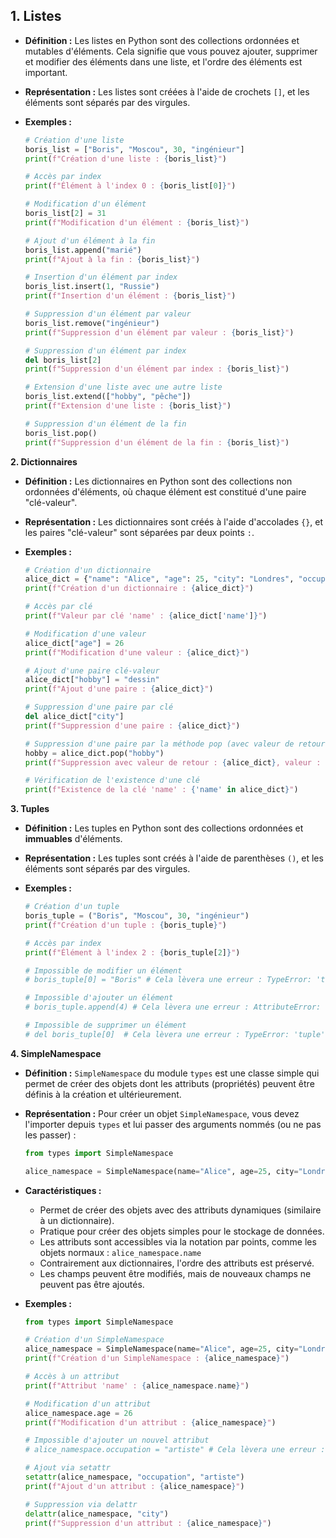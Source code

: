 ## **1. Listes**

*   **Définition :** Les listes en Python sont des collections ordonnées et mutables d'éléments. Cela signifie que vous pouvez ajouter, supprimer et modifier des éléments dans une liste, et l'ordre des éléments est important.
*   **Représentation :** Les listes sont créées à l'aide de crochets `[]`, et les éléments sont séparés par des virgules.

*   **Exemples :**

    ```python
    # Création d'une liste
    boris_list = ["Boris", "Moscou", 30, "ingénieur"]
    print(f"Création d'une liste : {boris_list}")

    # Accès par index
    print(f"Élément à l'index 0 : {boris_list[0]}")

    # Modification d'un élément
    boris_list[2] = 31
    print(f"Modification d'un élément : {boris_list}")

    # Ajout d'un élément à la fin
    boris_list.append("marié")
    print(f"Ajout à la fin : {boris_list}")

    # Insertion d'un élément par index
    boris_list.insert(1, "Russie")
    print(f"Insertion d'un élément : {boris_list}")

    # Suppression d'un élément par valeur
    boris_list.remove("ingénieur")
    print(f"Suppression d'un élément par valeur : {boris_list}")

    # Suppression d'un élément par index
    del boris_list[2]
    print(f"Suppression d'un élément par index : {boris_list}")

    # Extension d'une liste avec une autre liste
    boris_list.extend(["hobby", "pêche"])
    print(f"Extension d'une liste : {boris_list}")

    # Suppression d'un élément de la fin
    boris_list.pop()
    print(f"Suppression d'un élément de la fin : {boris_list}")

    ```

**2. Dictionnaires**

*   **Définition :** Les dictionnaires en Python sont des collections non ordonnées d'éléments, où chaque élément est constitué d'une paire "clé-valeur".
*   **Représentation :** Les dictionnaires sont créés à l'aide d'accolades `{}`, et les paires "clé-valeur" sont séparées par deux points `:`.

*   **Exemples :**
    ```python
    # Création d'un dictionnaire
    alice_dict = {"name": "Alice", "age": 25, "city": "Londres", "occupation": "artiste"}
    print(f"Création d'un dictionnaire : {alice_dict}")

    # Accès par clé
    print(f"Valeur par clé 'name' : {alice_dict['name']}")

    # Modification d'une valeur
    alice_dict["age"] = 26
    print(f"Modification d'une valeur : {alice_dict}")

    # Ajout d'une paire clé-valeur
    alice_dict["hobby"] = "dessin"
    print(f"Ajout d'une paire : {alice_dict}")

    # Suppression d'une paire par clé
    del alice_dict["city"]
    print(f"Suppression d'une paire : {alice_dict}")

    # Suppression d'une paire par la méthode pop (avec valeur de retour)
    hobby = alice_dict.pop("hobby")
    print(f"Suppression avec valeur de retour : {alice_dict}, valeur : {hobby}")

    # Vérification de l'existence d'une clé
    print(f"Existence de la clé 'name' : {'name' in alice_dict}")
    ```

**3. Tuples**

*   **Définition :** Les tuples en Python sont des collections ordonnées et **immuables** d'éléments.
*   **Représentation :** Les tuples sont créés à l'aide de parenthèses `()`, et les éléments sont séparés par des virgules.

*   **Exemples :**

    ```python
    # Création d'un tuple
    boris_tuple = ("Boris", "Moscou", 30, "ingénieur")
    print(f"Création d'un tuple : {boris_tuple}")

    # Accès par index
    print(f"Élément à l'index 2 : {boris_tuple[2]}")

    # Impossible de modifier un élément
    # boris_tuple[0] = "Boris" # Cela lèvera une erreur : TypeError: 'tuple' object does not support item assignment

    # Impossible d'ajouter un élément
    # boris_tuple.append(4) # Cela lèvera une erreur : AttributeError: 'tuple' object has no attribute 'append'

    # Impossible de supprimer un élément
    # del boris_tuple[0]  # Cela lèvera une erreur : TypeError: 'tuple' object doesn't support item deletion
    ```

**4. SimpleNamespace**

*   **Définition :** `SimpleNamespace` du module `types` est une classe simple qui permet de créer des objets dont les attributs (propriétés) peuvent être définis à la création et ultérieurement.
*   **Représentation :** Pour créer un objet `SimpleNamespace`, vous devez l'importer depuis `types` et lui passer des arguments nommés (ou ne pas les passer) :
     ```python
    from types import SimpleNamespace

    alice_namespace = SimpleNamespace(name="Alice", age=25, city="Londres")
    ```
*  **Caractéristiques :**
    *  Permet de créer des objets avec des attributs dynamiques (similaire à un dictionnaire).
    *  Pratique pour créer des objets simples pour le stockage de données.
    *  Les attributs sont accessibles via la notation par points, comme les objets normaux : `alice_namespace.name`
    *  Contrairement aux dictionnaires, l'ordre des attributs est préservé.
    *  Les champs peuvent être modifiés, mais de nouveaux champs ne peuvent pas être ajoutés.

*  **Exemples :**
    ```python
    from types import SimpleNamespace

    # Création d'un SimpleNamespace
    alice_namespace = SimpleNamespace(name="Alice", age=25, city="Londres")
    print(f"Création d'un SimpleNamespace : {alice_namespace}")

    # Accès à un attribut
    print(f"Attribut 'name' : {alice_namespace.name}")

    # Modification d'un attribut
    alice_namespace.age = 26
    print(f"Modification d'un attribut : {alice_namespace}")

    # Impossible d'ajouter un nouvel attribut
    # alice_namespace.occupation = "artiste" # Cela lèvera une erreur : AttributeError: 'SimpleNamespace' object has no attribute 'occupation'

   # Ajout via setattr
    setattr(alice_namespace, "occupation", "artiste")
    print(f"Ajout d'un attribut : {alice_namespace}")

    # Suppression via delattr
    delattr(alice_namespace, "city")
    print(f"Suppression d'un attribut : {alice_namespace}")
    ```
